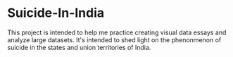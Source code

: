 # Suicide-In-India
This project is intended to help me practice creating visual data essays and analyze large datasets. 
It's intended to shed light on the phenonmenon of suicide in the states and union territories of India.
